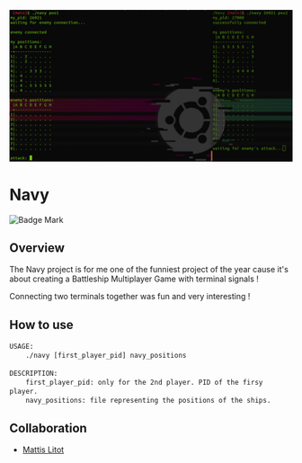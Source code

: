 <p align="center"><img src="../../../images/navy.png" alt="Tetris"></p>

# Navy

![Badge Mark](https://img.shields.io/badge/Module%20Mark-A-%2372FA08.svg?&style=for-the-badge&logoColor=black)

## Overview

The Navy project is for me one of the funniest project of the year cause it's about creating a Battleship Multiplayer Game with terminal signals !

Connecting two terminals together was fun and very interesting !

## How to use

```
USAGE:
    ./navy [first_player_pid] navy_positions

DESCRIPTION:
    first_player_pid: only for the 2nd player. PID of the firsy player.
    navy_positions: file representing the positions of the ships.
```

## Collaboration

- [Mattis Litot](https://github.com/Litot-Mattis)
